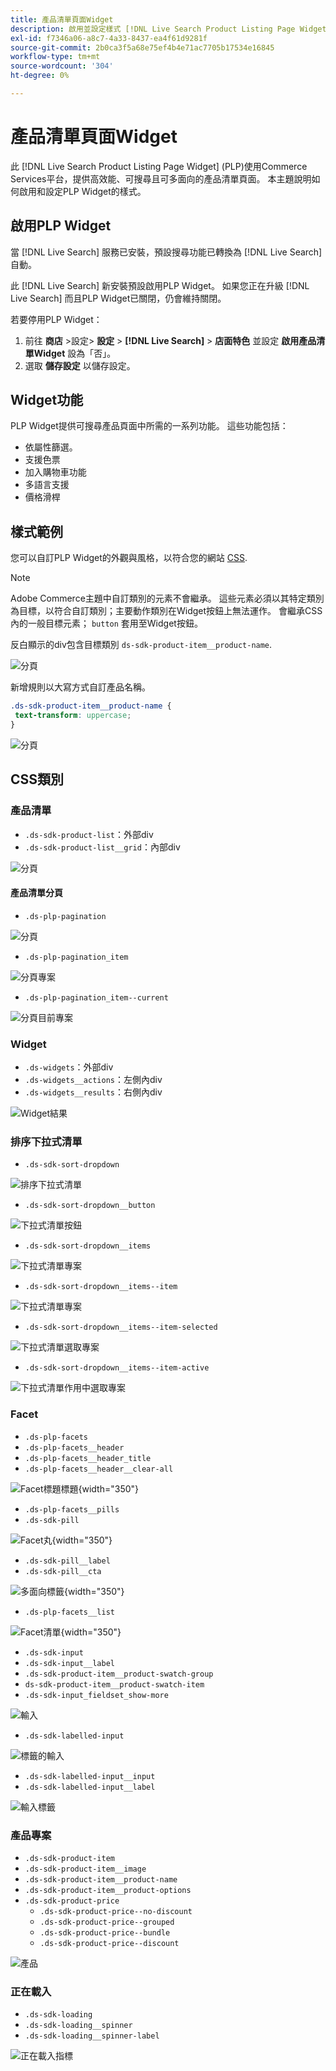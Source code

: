 ```yaml
---
title: 產品清單頁面Widget
description: 啟用並設定樣式 [!DNL Live Search Product Listing Page Widget]
exl-id: f7346a06-a8c7-4a33-8437-ea4f61d9281f
source-git-commit: 2b0ca3f5a68e75ef4b4e71ac7705b17534e16845
workflow-type: tm+mt
source-wordcount: '304'
ht-degree: 0%

---
```


# 產品清單頁面Widget

此 [!DNL Live Search Product Listing Page Widget] (PLP)使用Commerce Services平台，提供高效能、可搜尋且可多面向的產品清單頁面。 本主題說明如何啟用和設定PLP Widget的樣式。

## 啟用PLP Widget

當 [!DNL Live Search] 服務已安裝，預設搜尋功能已轉換為 [!DNL Live Search] 自動。

此 [!DNL Live Search] 新安裝預設啟用PLP Widget。 如果您正在升級 [!DNL Live Search] 而且PLP Widget已關閉，仍會維持關閉。

若要停用PLP Widget：

1. 前往 **商店** >設定> **設定** > **[!DNL Live Search]** > **店面特色** 並設定 **啟用產品清單Widget** 設為「否」。
1. 選取 **儲存設定** 以儲存設定。

## Widget功能

PLP Widget提供可搜尋產品頁面中所需的一系列功能。 這些功能包括：

* 依屬性篩選。
* 支援色票
* 加入購物車功能
* 多語言支援
* 價格滑桿

## 樣式範例

您可以自訂PLP Widget的外觀與風格，以符合您的網站 [CSS](https://developer.adobe.com/commerce/frontend-core/guide/css/).

>[!NOTE]
>
>Adobe Commerce主題中自訂類別的元素不會繼承。 這些元素必須以其特定類別為目標，以符合自訂類別；主要動作類別在Widget按鈕上無法運作。
>會繼承CSS內的一般目標元素； `button` 套用至Widget按鈕。

反白顯示的div包含目標類別 `ds-sdk-product-item__product-name`.

![分頁](assets/plp-css-example.png)

新增規則以大寫方式自訂產品名稱。

```css
.ds-sdk-product-item__product-name {
 text-transform: uppercase;
}
```

![分頁](assets/plp-css-example-after.png)

## CSS類別

### 產品清單

* `.ds-sdk-product-list`：外部div
* `.ds-sdk-product-list__grid`：內部div

![分頁](assets/plp-css-product-list.png)

#### 產品清單分頁

* `.ds-plp-pagination`

![分頁](assets/plp-css-pagination.png)

* `.ds-plp-pagination_item`

![分頁專案](assets/plp-css-pagination-item.png)

* `.ds-plp-pagination_item--current`

![分頁目前專案](assets/plp-css-pagination-item-current.png)

### Widget

* `.ds-widgets`：外部div
* `.ds-widgets__actions`：左側內div
* `.ds-widgets__results`：右側內div

![Widget結果](assets/plp-css-widgets.png)

### 排序下拉式清單

* `.ds-sdk-sort-dropdown`

![排序下拉式清單](assets/plp-css-dropdown.png)

* `.ds-sdk-sort-dropdown__button`

![下拉式清單按鈕](assets/plp-css-dropdown-button.png)

* `.ds-sdk-sort-dropdown__items`

![下拉式清單專案](assets/plp-css-dropdown-items.png)

* `.ds-sdk-sort-dropdown__items--item`

![下拉式清單專案](assets/plp-css-dropdown-item.png)

* `.ds-sdk-sort-dropdown__items--item-selected`

![下拉式清單選取專案](assets/plp-css-dropdown-selected.png)

* `.ds-sdk-sort-dropdown__items--item-active`

![下拉式清單作用中選取專案](assets/plp-css-dropdown-active.png)

### Facet

* `.ds-plp-facets`
* `.ds-plp-facets__header`
* `.ds-plp-facets__header_title`
* `.ds-plp-facets__header__clear-all`

![Facet標題標題](assets/plp-css-facets-title-clear.png){width="350"}

* `.ds-plp-facets__pills`
* `.ds-sdk-pill`

![Facet丸](assets/plp-css-facets-pill.png){width="350"}

* `.ds-sdk-pill__label`
* `.ds-sdk-pill__cta`

![多面向標籤](assets/plp-css-pill-label-cta.png){width="350"}

* `.ds-plp-facets__list`

![Facet清單](assets/plp-css-facets-list.png){width="350"}

* `.ds-sdk-input`
* `.ds-sdk-input__label`
* `.ds-sdk-product-item__product-swatch-group`
* `ds-sdk-product-item__product-swatch-item`
* `.ds-sdk-input_fieldset_show-more`

![輸入](assets/plp-css-sdk-input.png)

* `.ds-sdk-labelled-input`

![標籤的輸入](assets/plp-css-labelled-input.png)

* `.ds-sdk-labelled-input__input`
* `.ds-sdk-labelled-input__label`

![輸入標籤](assets/plp-css-labelled-input-label.png)

### 產品專案

* `.ds-sdk-product-item`
* `.ds-sdk-product-item__image`
* `.ds-sdk-product-item__product-name`
* `.ds-sdk-product-item__product-options`
* `.ds-sdk-product-price`
   * `.ds-sdk-product-price--no-discount`
   * `.ds-sdk-product-price--grouped`
   * `.ds-sdk-product-price--bundle`
   * `.ds-sdk-product-price--discount`

![產品](assets/plp-css-product.png)

### 正在載入

* `.ds-sdk-loading`
* `.ds-sdk-loading__spinner`
* `.ds-sdk-loading__spinner-label`

![正在載入指標](assets/plp-css-loading.png)
